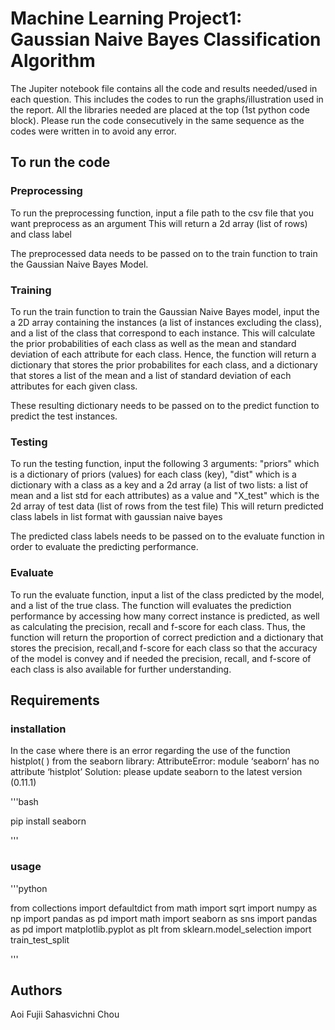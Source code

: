 # Machine Learning Project1: Gaussian Naive Bayes Classification Algorithm

The Jupiter notebook file contains all the code and results needed/used in each question. 
This includes the codes to run the graphs/illustration used in the report.
All the libraries needed are placed at the top (1st python code block).
Please run the code consecutively in the same sequence as the codes were written in to avoid
any error.

## To run the code

### Preprocessing
To run the preprocessing function, input a file path to the csv file that you want preprocess as an argument
This will return a 2d array (list of rows) and class label 

The preprocessed data needs to be passed on to the train function to train the Gaussian Naive Bayes Model.

### Training
To run the train function to train the Gaussian Naive Bayes model, input the a 2D array containing the instances (a list of instances excluding the class), 
and a list of the class that correspond to each instance. This will calculate the prior probabilities of each class as well as the mean and standard deviation of each attribute for each class.
Hence, the function will return a dictionary that stores the prior probabilites for each class, and a dictionary that stores a list of the mean and a list of standard deviation of each attributes for each given class.

These resulting dictionary needs to be passed on to the predict function to predict the test instances.

### Testing 
To run the testing function, input the following 3 arguments:
"priors" which is a dictionary of priors (values) for each class (key),
"dist" which is a dictionary with a class as a key and a 2d array (a list of two lists:
a list of mean and a list std for each attributes) as a value
and "X_test" which is the 2d array of test data (list of rows from the test file)
This will return predicted class labels in list format with gaussian naive bayes

The predicted class labels needs to be passed on to the evaluate function in order to evaluate the predicting performance.

### Evaluate
To run the evaluate function, input a list of the class predicted by the model, and a list of the true class.
The function will evaluates the prediction performance by accessing how many correct instance is predicted, 
as well as calculating the precision, recall and f-score for each class. Thus, the function will return the proportion of correct prediction and a dictionary that stores the precision, recall,and f-score for each class so that the accuracy of the model is convey and if needed the precision, recall, and f-score of each class is also available for further understanding.

## Requirements

### installation
In the case where there is an error regarding the use of the function histplot( ) from the seaborn
library:
AttributeError: module ‘seaborn’ has no attribute ‘histplot’
Solution: please update seaborn to the latest version (0.11.1)

'''bash

pip install seaborn

'''

### usage

'''python

from collections import defaultdict
from math import sqrt
import numpy as np
import pandas as pd
import math
import seaborn as sns
import pandas as pd
import matplotlib.pyplot as plt
from sklearn.model_selection import train_test_split

'''

## Authors
Aoi Fujii 
Sahasvichni Chou 
